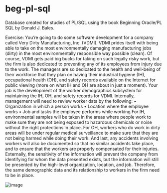 # beg-pl-sql
Database created for studies of PL/SQL using the book Beginning Oracle/PL SQL by Donald J. Bales.

Exercise: 
You’re going to do some software development for a company called Very Dirty Manufacturing, Inc. (VDMI). 
VDMI prides itself with being able to take on the most environmentally damaging manufacturing jobs (dirty) 
in the most environmentally responsible way possible (clean).
Of course, VDMI gets paid big bucks for taking on such legally risky work, but the firm is also dedicated 
to preventing any of its employees from injury due to the work. The managers are so dedicated to the health 
and well-being of their workforce that they plan on having their industrial hygiene (IH), occupational health 
(OH), and safety records available on the Internet for public viewing (more on what IH and OH are about in 
just a moment).
Your job is the development of the worker demographics subsystem for maintaining the IH, OH, and 
safety records for VDMI. Internally, management will need to review worker data by the following:
•	 Organization in which a person works
•	 Location where the employee works
•	 Job and tasks the employee performs while working
For IH, environmental samples will be taken in the areas where people work to make sure they 
are not being exposed to hazardous chemicals or noise without the right protections in place. For 
OH, workers who do work in dirty areas will be under regular medical surveillance to make sure that 
they are not being harmed while doing their work. And last, any accidents involving workers will also 
be documented so that no similar accidents take place, and to ensure that the workers are properly 
compensated for their injuries.
Externally, the sensitivity of the information will prevent the company from identifying for whom 
the data presented exists, but the information will still be presented by the high-level organization, 
location, and job. Therefore, the same demographic data and its relationship to workers in the firm need 
to be in place.

![image](https://user-images.githubusercontent.com/87335237/231556073-c22b55b2-a331-4c21-959a-41d0c2a5877a.png)
